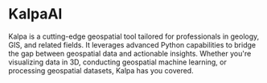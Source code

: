 # KalpaAI
Kalpa is a cutting-edge geospatial tool tailored for professionals in geology, GIS, and related fields. It leverages advanced Python capabilities to bridge the gap between geospatial data and actionable insights. Whether you're visualizing data in 3D, conducting geospatial machine learning, or processing geospatial datasets, Kalpa has you covered.
